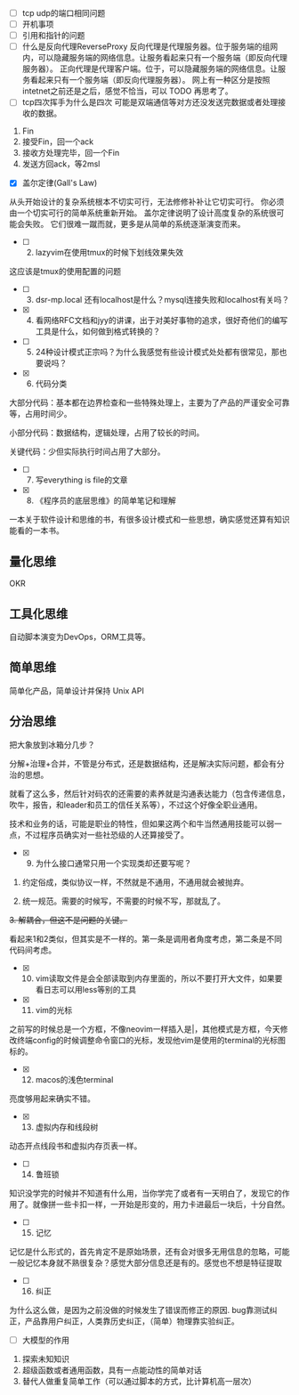 - [ ] tcp udp的端口相同问题
- [ ] 开机事项
- [ ] 引用和指针的问题
- [ ] 什么是反向代理ReverseProxy
反向代理是代理服务器。位于服务端的组网内，可以隐藏服务端的网络信息。让服务看起来只有一个服务端（即反向代理服务器）。
正向代理是代理客户端。位于，可以隐藏服务端的网络信息。让服务看起来只有一个服务端（即反向代理服务器）。
网上有一种区分是按照intetnet之前还是之后，感觉不恰当，可以 TODO 再思考了。
- [ ] tcp四次挥手为什么是四次
可能是双端通信等对方还没发送完数据或者处理接收的数据。
1. Fin
2. 接受Fin，回一个ack
3. 接收方处理完毕，回一个Fin
4. 发送方回ack，等2msl


- [x] 盖尔定律(Gall's Law)

从头开始设计的复杂系统根本不切实可行，无法修修补补让它切实可行。 你必须由一个切实可行的简单系统重新开始。 盖尔定律说明了设计高度复杂的系统很可能会失败。 它们很难一蹴而就，更多是从简单的系统逐渐演变而来。

- [ ] 2. lazyvim在使用tmux的时候下划线效果失效

这应该是tmux的使用配置的问题

- [ ] 3. dsr-mp.local 还有localhost是什么？mysql连接失败和localhost有关吗？

- [x] 4. 看网络RFC文档和jyy的讲课，出于对美好事物的追求，很好奇他们的编写工具是什么，如何做到格式转换的？

- [ ] 5. 24种设计模式正宗吗？为什么我感觉有些设计模式处处都有很常见，那也要说吗？

- [x] 6. 代码分类

大部分代码：基本都在边界检查和一些特殊处理上，主要为了产品的严谨安全可靠等，占用时间少。

小部分代码：数据结构，逻辑处理，占用了较长的时间。

关键代码：少但实际执行时间占用了大部分。

- [ ] 7. 写everything is file的文章

- [x] 8. 《程序员的底层思维》的简单笔记和理解

一本关于软件设计和思维的书，有很多设计模式和一些思想，确实感觉还算有知识能看的一本书。

## 量化思维

OKR

## 工具化思维

自动脚本演变为DevOps，ORM工具等。

## 简单思维

简单化产品，简单设计并保持 Unix API

## 分治思维

把大象放到冰箱分几步？

分解+治理+合并，不管是分布式，还是数据结构，还是解决实际问题，都会有分治的思想。

就看了这么多，然后针对码农的还需要的素养就是沟通表达能力（包含传递信息，吹牛，报告，和leader和员工的信任关系等），不过这个好像全职业通用。

技术和业务的话，可能是职业的特性，但如果这两个和牛当然通用技能可以弱一点，不过程序员确实对一些社恐级的人还算接受了。

- [x] 9. 为什么接口通常只用一个实现类却还要写呢？
  
1. 约定俗成，类似协议一样，不然就是不通用，不通用就会被抛弃。

2. 统一规范。需要的时候写，不需要的时候不写，那就乱了。

~~3. 解耦合，但这不是问题的关键。~~

看起来1和2类似，但其实是不一样的。第一条是调用者角度考虑，第二条是不同代码间考虑。

- [x] 10. vim读取文件是会全部读取到内存里面的，所以不要打开大文件，如果要看日志可以用less等别的工具

- [x] 11. vim的光标

之前写的时候总是一个方框，不像neovim一样插入是|，其他模式是方框，今天修改终端config的时候调整命令窗口的光标，发现他vim是使用的terminal的光标图标的。

- [x] 12. macos的浅色terminal

亮度够用起来确实不错。

- [x] 13. 虚拟内存和线段树

动态开点线段书和虚拟内存页表一样。

- [ ] 14. 鲁班锁

知识没学完的时候并不知道有什么用，当你学完了或者有一天明白了，发现它的作用了。就像拼一些卡扣一样，一开始是形变的，用力卡进最后一块后，十分自然。

- [ ] 15. 记忆

记忆是什么形式的，首先肯定不是原始场景，还有会对很多无用信息的忽略，可能一般记忆本身就不熟很复杂？感觉大部分信息还是有的。感觉也不想是特征提取

- [ ] 16. 纠正

为什么这么做，是因为之前没做的时候发生了错误而修正的原因.
bug靠测试纠正，产品靠用户纠正，人类靠历史纠正，（简单）物理靠实验纠正。

- [ ] 大模型的作用

1. 探索未知知识
2. 超级函数或者通用函数，具有一点能动性的简单对话
3. 替代人做重复简单工作（可以通过脚本的方式，比计算机高一层次）
